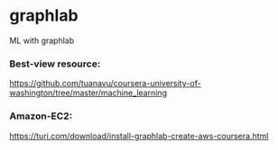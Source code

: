 # graphlab
ML with graphlab


### Best-view  resource:
https://github.com/tuanavu/coursera-university-of-washington/tree/master/machine_learning

### Amazon-EC2:
https://turi.com/download/install-graphlab-create-aws-coursera.html
